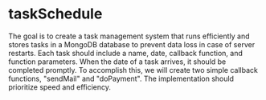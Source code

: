 # taskSchedule

The goal is to create a task management system that runs efficiently and stores tasks 
in a MongoDB database to prevent data loss in case of server restarts. Each task should 
include a name, date, callback function, and function parameters. When the date of a 
task arrives, it should be completed promptly. To accomplish this, we will create two 
simple callback functions, "sendMail" and "doPayment". The implementation should 
prioritize speed and efficiency.
